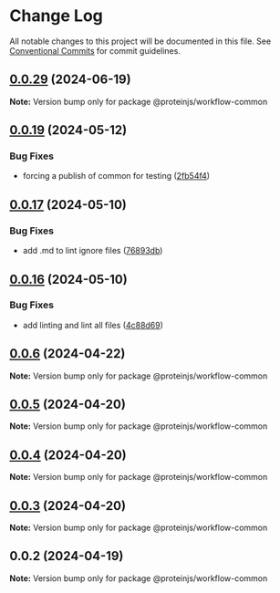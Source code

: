 # Change Log

All notable changes to this project will be documented in this file.
See [Conventional Commits](https://conventionalcommits.org) for commit guidelines.

## [0.0.29](https://github.com/proteinjs/workflow/compare/@proteinjs/workflow-common@0.0.28...@proteinjs/workflow-common@0.0.29) (2024-06-19)

**Note:** Version bump only for package @proteinjs/workflow-common





## [0.0.19](https://github.com/proteinjs/workflow/compare/@proteinjs/workflow-common@0.0.18...@proteinjs/workflow-common@0.0.19) (2024-05-12)


### Bug Fixes

* forcing a publish of common for testing ([2fb54f4](https://github.com/proteinjs/workflow/commit/2fb54f4e6af4cad4c42298b529aa12f52f848f94))





## [0.0.17](https://github.com/proteinjs/workflow/compare/@proteinjs/workflow-common@0.0.16...@proteinjs/workflow-common@0.0.17) (2024-05-10)


### Bug Fixes

* add .md to lint ignore files ([76893db](https://github.com/proteinjs/workflow/commit/76893dbdf3dd85ab588c8d835580844a019d857f))





## [0.0.16](https://github.com/proteinjs/workflow/compare/@proteinjs/workflow-common@0.0.15...@proteinjs/workflow-common@0.0.16) (2024-05-10)


### Bug Fixes

* add linting and lint all files ([4c88d69](https://github.com/proteinjs/workflow/commit/4c88d6923c356c70f2c30f7a4145c94c9742569e))





## [0.0.6](https://github.com/proteinjs/workflow/compare/@proteinjs/workflow-common@0.0.5...@proteinjs/workflow-common@0.0.6) (2024-04-22)

**Note:** Version bump only for package @proteinjs/workflow-common

## [0.0.5](https://github.com/proteinjs/workflow/compare/@proteinjs/workflow-common@0.0.4...@proteinjs/workflow-common@0.0.5) (2024-04-20)

**Note:** Version bump only for package @proteinjs/workflow-common

## [0.0.4](https://github.com/proteinjs/workflow/compare/@proteinjs/workflow-common@0.0.3...@proteinjs/workflow-common@0.0.4) (2024-04-20)

**Note:** Version bump only for package @proteinjs/workflow-common

## [0.0.3](https://github.com/proteinjs/workflow/compare/@proteinjs/workflow-common@0.0.2...@proteinjs/workflow-common@0.0.3) (2024-04-20)

**Note:** Version bump only for package @proteinjs/workflow-common

## 0.0.2 (2024-04-19)

**Note:** Version bump only for package @proteinjs/workflow-common
